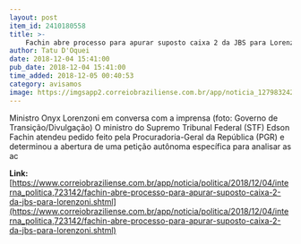 ```yaml
---
layout: post
item_id: 2410180558
title: >-
    Fachin abre processo para apurar suposto caixa 2 da JBS para Lorenzoni
author: Tatu D'Oquei
date: 2018-12-04 15:41:00
pub_date: 2018-12-04 15:41:00
time_added: 2018-12-05 00:40:53
category: avisamos
image: https://imgsapp2.correiobraziliense.com.br/app/noticia_127983242361/2018/12/04/723142/20181204124524249314a.jpg
---
```


Ministro Onyx Lorenzoni em conversa com a imprensa (foto: Governo de Transição/Divulgação) O ministro do Supremo Tribunal Federal (STF) Edson Fachin atendeu pedido feito pela Procuradoria-Geral da República (PGR) e determinou a abertura de uma petição autônoma específica para analisar as ac

**Link:** [https://www.correiobraziliense.com.br/app/noticia/politica/2018/12/04/interna_politica,723142/fachin-abre-processo-para-apurar-suposto-caixa-2-da-jbs-para-lorenzoni.shtml](https://www.correiobraziliense.com.br/app/noticia/politica/2018/12/04/interna_politica,723142/fachin-abre-processo-para-apurar-suposto-caixa-2-da-jbs-para-lorenzoni.shtml)

